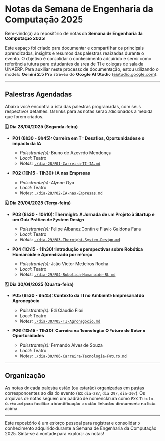 # Notas da Semana de Engenharia da Computação 2025

Bem-vindo(a) ao repositório de notas da **Semana de Engenharia da Computação 2025**!

Este espaço foi criado para documentar e compartilhar os principais aprendizados, insights e resumos das palestras realizadas durante o evento. O objetivo é consolidar o conhecimento adquirido e servir como referência futura para estudantes da área de TI e colegas de sala da UNAERP. Para auxiliar neste processo de documentação, estou utilizando o modelo **Gemini 2.5 Pro** através do **Google AI Studio** ([aistudio.google.com](https://aistudio.google.com/)).

---

## Palestras Agendadas

Abaixo você encontra a lista das palestras programadas, com seus respectivos detalhes. Os links para as notas serão adicionados à medida que forem criados.

**🗓️ Dia 28/04/2025 (Segunda-feira)**

*   **P01 (8h30 - 9h45): Carreira em TI: Desafios, Oportunidades e o impacto da IA**
    *   *Palestrante(s):* Bruno de Azevedo Mendonça
    *   *Local:* Teatro
    *   *Notas:* [`./dia-28/P01-Carreira-TI-IA.md`](./dia-28/P01-Carreira-TI-IA.md) <!-- Ou link para o arquivo quando criado -->

*   **P02 (10h15 - 11h30): IA nas Empresas**
    *   *Palestrante(s):* Alynne Oya
    *   *Local:* Teatro
    *   *Notas:* [`./dia-28/P02-IA-nas-Empresas.md`](./dia-28/P02-IA-nas-Empresas.md) <!-- Ou link para o arquivo quando criado -->

**🗓️ Dia 29/04/2025 (Terça-feira)**

*   **P03 (8h30 - 10h10): Thermight: A Jornada de um Projeto à Startup e um Guia Prático de System Design**
    *   *Palestrante(s):* Felipe Albanez Contin e Flavio Galdona Faria
    *   *Local:* Teatro
    *   *Notas:* [`./dia-29/P03-Thermight-System-Design.md`](./dia-29/P03-Thermight-System-Design.md) <!-- Ou link para o arquivo quando criado -->

*   **P04 (10h15 - 11h30): Introdução e perspectivas sobre Robótica Humanoide e Aprendizado por reforço**
    *   *Palestrante(s):* João Victor Medeiros Rocha
    *   *Local:* Teatro
    *   *Notas:* [`./dia-29/P04-Robotica-Humanoide-RL.md`](./dia-29/P04-Robotica-Humanoide-RL.md) <!-- Ou link para o arquivo quando criado -->

**🗓️ Dia 30/04/2025 (Quarta-feira)**

*   **P05 (8h30 - 9h45): Contexto da TI no Ambiente Empresarial do Agronegócio**
    *   *Palestrante(s):* Edi Claudio Fiori
    *   *Local:* Teatro
    *   *Notas:* [`./dia-30/P05-TI-Agronegocio.md`](./dia-30/P05-TI-Agronegocio.md) <!-- Ou link para o arquivo quando criado -->

*   **P06 (10h15 - 11h30): Carreira na Tecnologia: O Futuro do Setor e Oportunidades**
    *   *Palestrante(s):* Fernando Alves de Souza
    *   *Local:* Teatro
    *   *Notas:* [`./dia-30/P06-Carreira-Tecnologia-Futuro.md`](./dia-30/P06-Carreira-Tecnologia-Futuro.md) <!-- Ou link para o arquivo quando criado -->

---

## Organização

As notas de cada palestra estão (ou estarão) organizadas em pastas correspondentes ao dia do evento (ex: `dia-28/`, `dia-29/`, `dia-30/`). Os arquivos de notas seguem um padrão de nomenclatura como `PXX-Titulo-Curto.md` para facilitar a identificação e estão linkados diretamente na lista acima.

---

Este repositório é um esforço pessoal para registrar e consolidar o conhecimento adquirido durante a Semana de Engenharia da Computação 2025. Sinta-se à vontade para explorar as notas!
